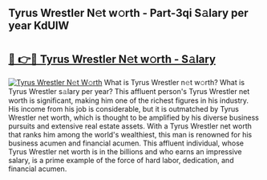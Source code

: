 ## Tyrus Wrestler N𝚎t w𝚘rth - Part-3qi S𝚊lary per year KdUlW

# <h2><a href="http://gc1xeov.nevu.top/?p=Tyrus+Wrestler">🔗 👉🔴 Tyrus Wrestler N𝚎t w𝚘rth - S𝚊lary</a></h2>

[![Tyrus Wrestler N𝚎t W𝚘rth](https://i.imgur.com/Oavwk0R.jpeg)](http://gc1xeov.nevu.top/?p=Tyrus+Wrestler)
What is Tyrus Wrestler n𝚎t w𝚘rth? What is Tyrus Wrestler s𝚊lary per year?
This affluent person's Tyrus Wrestler net worth is significant, making him one of the richest figures in his industry. His income from his job is considerable, but it is outmatched by Tyrus Wrestler net worth, which is thought to be amplified by his diverse business pursuits and extensive real estate assets. With a Tyrus Wrestler net worth that ranks him among the world's wealthiest, this man is renowned for his business acumen and financial acumen. This affluent individual, whose Tyrus Wrestler net worth is in the billions and who earns an impressive salary, is a prime example of the force of hard labor, dedication, and financial acumen.
